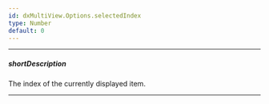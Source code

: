 ```yaml
---
id: dxMultiView.Options.selectedIndex
type: Number
default: 0
---
```

---
##### shortDescription
The index of the currently displayed item.

---
